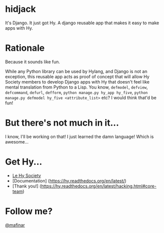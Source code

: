 # hidjack
It's Django. It just got Hy. A django reusable app that makes it easy to make apps with Hy.

# Rationale
Because it sounds like fun.

While any Python library can be used by Hylang, and Django is not an exception, this reusable app acts as proof of concept that will allow Hy Society members to develop Django apps with Hy that doesn't feel like mental translation from Python to a Lisp. You know, `defmodel`, `defview`, `defcommand`, `defurl`, `defform`, `python manage.py hy_app hy_five`, `python manage.py defmodel hy_five <attribute_list>` etc? I would think that'd be fun!

# But there's not much in it...
I know, I'll be working on that! I just learned the damn language! Which is awesome...

# Get Hy...
* [Le Hy Society](https://github.com/hylang)
* [Documentation] (https://hy.readthedocs.org/en/latest/)
* [Thank you!] (https://hy.readthedocs.org/en/latest/hacking.html#core-team)

# Follow me?
[@mafinar](https://twitter.com/mafinar)


